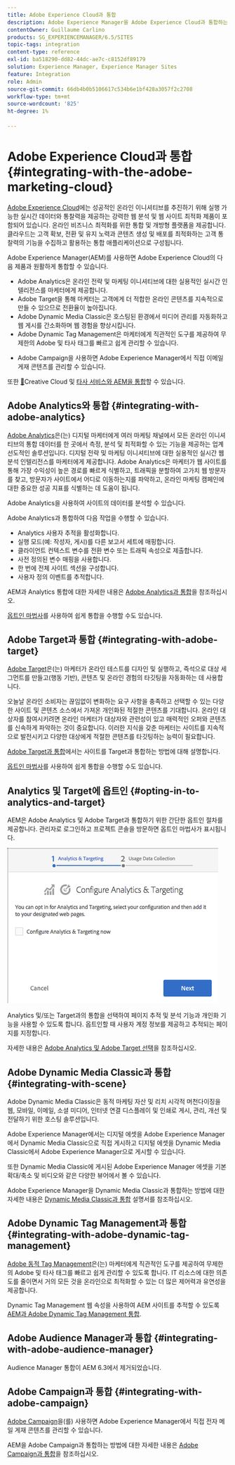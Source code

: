 ```yaml
---
title: Adobe Experience Cloud과 통합
description: Adobe Experience Manager을 Adobe Experience Cloud과 통합하는 방법을 알아봅니다.
contentOwner: Guillaume Carlino
products: SG_EXPERIENCEMANAGER/6.5/SITES
topic-tags: integration
content-type: reference
exl-id: ba518290-dd82-44dc-ae7c-c8152df89179
solution: Experience Manager, Experience Manager Sites
feature: Integration
role: Admin
source-git-commit: 66db4b0b5106617c534b6e1bf428a3057f2c2708
workflow-type: tm+mt
source-wordcount: '825'
ht-degree: 1%

---
```


# Adobe Experience Cloud과 통합{#integrating-with-the-adobe-marketing-cloud}

[Adobe Experience Cloud](https://business.adobe.com/products/marketing-cloud/main.html)에는 성공적인 온라인 이니셔티브를 추진하기 위해 실행 가능한 실시간 데이터와 통찰력을 제공하는 강력한 웹 분석 및 웹 사이트 최적화 제품이 포함되어 있습니다. 온라인 비즈니스 최적화를 위한 통합 및 개방형 플랫폼을 제공합니다. 클라우드는 고객 확보, 전환 및 유지 노력과 콘텐츠 생성 및 배포를 최적화하는 고객 통찰력의 기능을 수집하고 활용하는 통합 애플리케이션으로 구성됩니다.

Adobe Experience Manager(AEM)를 사용하면 Adobe Experience Cloud의 다음 제품과 원활하게 통합할 수 있습니다.

* Adobe Analytics은 온라인 전략 및 마케팅 이니셔티브에 대한 실용적인 실시간 인텔리전스를 마케터에게 제공합니다.
* Adobe Target을 통해 마케터는 고객에게 더 적합한 온라인 콘텐츠를 지속적으로 만들 수 있으므로 전환율이 높아집니다.
* Adobe Dynamic Media Classic은 호스팅된 환경에서 미디어 관리를 자동화하고 웹 게시를 간소화하며 웹 경험을 향상시킵니다.
* Adobe Dynamic Tag Management은 마케터에게 직관적인 도구를 제공하여 무제한의 Adobe 및 타사 태그를 빠르고 쉽게 관리할 수 있습니다.
<!-- Search&Promote is end of life as of September 1, 2022 * Adobe Search&Promote gives marketers the ability to control and optimize the search results on their sites. -->
* Adobe Campaign을 사용하면 Adobe Experience Manager에서 직접 이메일 게재 콘텐츠를 관리할 수 있습니다.

또한 [&#128279;](/help/sites-administering/third-party-services.md)Creative Cloud 및 [타사 서비스와 AEM을 통합](/help/assets/aem-cc-integration-best-practices.md)할 수 있습니다.

## Adobe Analytics와 통합 {#integrating-with-adobe-analytics}

[Adobe Analytics](https://business.adobe.com/products/analytics/adobe-analytics.html)은(는) 디지털 마케터에게 여러 마케팅 채널에서 모든 온라인 이니셔티브의 통합 데이터를 한 곳에서 측정, 분석 및 최적화할 수 있는 기능을 제공하는 업계 선도적인 솔루션입니다. 디지털 전략 및 마케팅 이니셔티브에 대한 실용적인 실시간 웹 분석 인텔리전스를 마케터에게 제공합니다. Adobe Analytics은 마케터가 웹 사이트를 통해 가장 수익성이 높은 경로를 빠르게 식별하고, 트래픽을 분할하여 고가치 웹 방문자를 찾고, 방문자가 사이트에서 어디로 이동하는지를 파악하고, 온라인 마케팅 캠페인에 대한 중요한 성공 지표를 식별하는 데 도움이 됩니다.

Adobe Analytics을 사용하여 사이트의 데이터를 분석할 수 있습니다.

Adobe Analytics과 통합하여 다음 작업을 수행할 수 있습니다.

* Analytics 사용자 추적을 활성화합니다.
* 실행 모드(예: 작성자, 게시)를 다른 보고서 세트에 매핑합니다.
* 클라이언트 컨텍스트 변수를 전환 변수 또는 트래픽 속성으로 제출합니다.
* 사전 정의된 변수 매핑을 사용합니다.
* 한 번에 전체 사이트 섹션을 구성합니다.
* 사용자 정의 이벤트를 추적합니다.

AEM과 Analytics 통합에 대한 자세한 내용은 [Adobe Analytics과 통합](/help/sites-administering/adobeanalytics.md)을 참조하십시오.

[옵트인 마법사](/help/sites-administering/opt-in.md)를 사용하여 쉽게 통합을 수행할 수도 있습니다.

## Adobe Target과 통합 {#integrating-with-adobe-target}

[Adobe Target](https://business.adobe.com/products/target/adobe-target.html)은(는) 마케터가 온라인 테스트를 디자인 및 실행하고, 즉석으로 대상 세그먼트를 만들고(행동 기반), 콘텐츠 및 온라인 경험의 타깃팅을 자동화하는 데 사용합니다.

오늘날 온라인 소비자는 끊임없이 변화하는 요구 사항을 충족하고 선택할 수 있는 다양한 사이트 및 콘텐츠 소스에서 가져온 개인화된 적절한 콘텐츠를 기대합니다. 온라인 대상자를 참여시키려면 온라인 마케터가 대상자와 관련성이 있고 매력적인 오퍼와 콘텐츠를 신속하게 파악하는 것이 중요합니다. 이러한 지식을 갖춘 마케터는 사이트를 지속적으로 발전시키고 다양한 대상에게 적절한 콘텐츠를 타깃팅하는 능력이 필요합니다.

[Adobe Target과 통합](/help/sites-administering/target.md)에서는 사이트를 Target과 통합하는 방법에 대해 설명합니다.

[옵트인 마법사](/help/sites-administering/opt-in.md)를 사용하여 쉽게 통합을 수행할 수도 있습니다.

## Analytics 및 Target에 옵트인 {#opting-in-to-analytics-and-target}

AEM은 Adobe Analytics 및 Adobe Target과 통합하기 위한 간단한 옵트인 절차를 제공합니다. 관리자로 로그인하고 프로젝트 콘솔을 방문하면 옵트인 마법사가 표시됩니다.

![chlimage_1-107](assets/chlimage_1-107a.png)

Analytics 및/또는 Target과의 통합을 선택하여 페이지 추적 및 분석 기능과 개인화 기능을 사용할 수 있도록 합니다. 옵트인할 때 사용자 계정 정보를 제공하고 추적되는 페이지를 지정합니다.

자세한 내용은 [Adobe Analytics 및 Adobe Target 선택](/help/sites-administering/opt-in.md)을 참조하십시오.

## Adobe Dynamic Media Classic과 통합 {#integrating-with-scene}

Adobe Dynamic Media Classic은 동적 마케팅 자산 및 리치 시각적 머천다이징을 웹, 모바일, 이메일, 소셜 미디어, 인터넷 연결 디스플레이 및 인쇄로 게시, 관리, 개선 및 전달하기 위한 호스팅 솔루션입니다.

Adobe Experience Manager에서는 디지털 에셋을 Adobe Experience Manager에서 Dynamic Media Classic으로 직접 게시하고 디지털 에셋을 Dynamic Media Classic에서 Adobe Experience Manager으로 게시할 수 있습니다.

또한 Dynamic Media Classic에 게시된 Adobe Experience Manager 에셋을 기본 확대/축소 및 비디오와 같은 다양한 뷰어에서 볼 수 있습니다.

Adobe Experience Manager을 Dynamic Media Classic과 통합하는 방법에 대한 자세한 내용은 [Dynamic Media Classic과 통합](/help/sites-administering/scene7.md) 설명서를 참조하십시오.

## Adobe Dynamic Tag Management과 통합 {#integrating-with-adobe-dynamic-tag-management}

[Adobe 동적 Tag Management](https://business.adobe.com/products/experience-platform/adobe-experience-platform.html)은(는) 마케터에게 직관적인 도구를 제공하여 무제한의 Adobe 및 타사 태그를 빠르고 쉽게 관리할 수 있도록 합니다. IT 리소스에 대한 의존도를 줄이면서 거의 모든 것을 온라인으로 최적화할 수 있는 더 많은 제어력과 유연성을 제공합니다.

Dynamic Tag Management 웹 속성을 사용하여 AEM 사이트를 추적할 수 있도록 [AEM과 Adobe Dynamic Tag Management 통합](/help/sites-administering/dtm.md).

## Adobe Audience Manager과 통합 {#integrating-with-adobe-audience-manager}

Audience Manager 통합이 AEM 6.3에서 제거되었습니다.

<!-- Search&Promote is end of life as of September 1, 2022 ## Integrating with Search&Promote {#integrating-with-search-promote} -->

<!-- Search&Promote is end of life as of September 1, 2022 Adobe Search&Promote enables marketers to optimizehow visitors browse, find, compare, and select relevant products and content on web and mobile sites. Businesses can easily promote priority items based on business objectives and visitor intent, and automate merchandising and promotions activity via KPI-based triggers or metrics. -->

<!-- Search&Promote is end of life as of September 1, 2022 Adobe Search&Promote is a reliable and scalable hosted site search application, capable of scaling to millions of pages or products, for heavily visited online businesses ranging from retail to news sites. It offers unprecedented levels of marketer control and metrics-based relevance. -->

<!-- Search&Promote is end of life as of September 1, 2022 For information about integrating AEM and Search&Promote, see [Integrating with Adobe Search&Promote](/help/sites-administering/search-and-promote.md). -->

## Adobe Campaign과 통합 {#integrating-with-adobe-campaign}

[Adobe Campaign](https://business.adobe.com/products/campaign/adobe-campaign.html)을(를) 사용하면 Adobe Experience Manager에서 직접 전자 메일 게재 콘텐츠를 관리할 수 있습니다.

AEM을 Adobe Campaign과 통합하는 방법에 대한 자세한 내용은 [Adobe Campaign과 통합](/help/sites-administering/campaignstandard.md)을 참조하십시오.